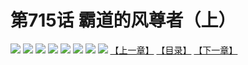 # 第715话 霸道的风尊者（上）
![](https://mhpic.xiaomingtaiji.net/comic/D/斗破苍穹拆分版/715话/1.jpg-zymk.middle.webp)
![](https://mhpic.xiaomingtaiji.net/comic/D/斗破苍穹拆分版/715话/2.jpg-zymk.middle.webp)
![](https://mhpic.xiaomingtaiji.net/comic/D/斗破苍穹拆分版/715话/3.jpg-zymk.middle.webp)
![](https://mhpic.xiaomingtaiji.net/comic/D/斗破苍穹拆分版/715话/4.jpg-zymk.middle.webp)
![](https://mhpic.xiaomingtaiji.net/comic/D/斗破苍穹拆分版/715话/5.jpg-zymk.middle.webp)
![](https://mhpic.xiaomingtaiji.net/comic/D/斗破苍穹拆分版/715话/6.jpg-zymk.middle.webp)
![](https://mhpic.xiaomingtaiji.net/comic/D/斗破苍穹拆分版/715话/7.jpg-zymk.middle.webp)
![](https://mhpic.xiaomingtaiji.net/comic/D/斗破苍穹拆分版/715话/8.jpg-zymk.middle.webp)
[【上一章】](./716.md)
[【目录】](./README.md)
[【下一章】](./718.md)
